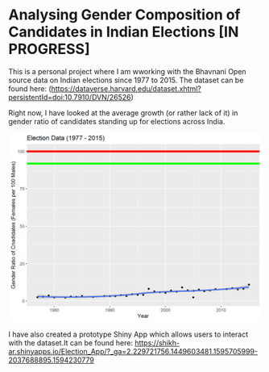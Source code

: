 # Analysing Gender Composition of Candidates in Indian Elections [**IN PROGRESS**]


This is a personal project where I am wworking with the Bhavnani Open source data on Indian elections since 1977 to 2015. The dataset can be found here: (https://dataverse.harvard.edu/dataset.xhtml?persistentId=doi:10.7910/DVN/26526)

Right now, I have looked at the average growth (or rather lack of it) in gender ratio of candidates standing up for elections across India. 


![Gender Ratio since 1977 to 2015 for state and general elections. (Data for 2010 not available)](https://github.com/ShikharY/Elections_Data_Analysis/blob/master/Plots/National_Average_Gender_Ratio_Trend.png)

I have also created a prototype Shiny App which allows users to interact with the dataset.It can be found here: https://shikh-ar.shinyapps.io/Election_App/?_ga=2.229721756.1449603481.1595705999-2037688895.1594230779